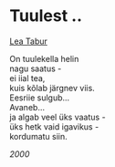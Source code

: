 # Tuulest ..

[Lea Tabur](./)

On tuulekella helin  
nagu saatus -  
ei iial tea,  
kuis kõlab järgnev viis.  
Eesriie sulgub...  
Avaneb...  
ja algab veel üks vaatus -  
üks hetk vaid igavikus -  
kordumatu siin.

_2000_

